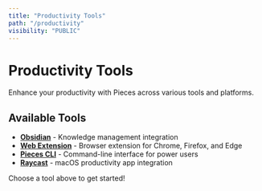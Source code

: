 ```yaml
---
title: "Productivity Tools"
path: "/productivity"
visibility: "PUBLIC"
---
```


# Productivity Tools

Enhance your productivity with Pieces across various tools and platforms.

## Available Tools

- **[Obsidian](/docs/obsidian)** - Knowledge management integration
- **[Web Extension](/docs/web-extension)** - Browser extension for Chrome, Firefox, and Edge
- **[Pieces CLI](/docs/cli)** - Command-line interface for power users
- **[Raycast](/docs/raycast)** - macOS productivity app integration

Choose a tool above to get started!